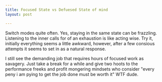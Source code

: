```yaml
---
title: Focused State vs Defuesed State of mind
layout: post

---
```

Switch modes quite often. Yes, staying in the same state can be frazzling. Listening to the inner calls for of an exhaustion is like acting wise. Try it, initially everything seems a little awkward, however, after a few consious attempts it seems to set in as a natural response. 

I still see the demanding job that requires hours of focused work as savagery.
Just take a break for a while and give two hoots to the performance freeks and profit mongering mindsets who consider "every peny i am pying to get the job done must be worth it" WTF dude. 


